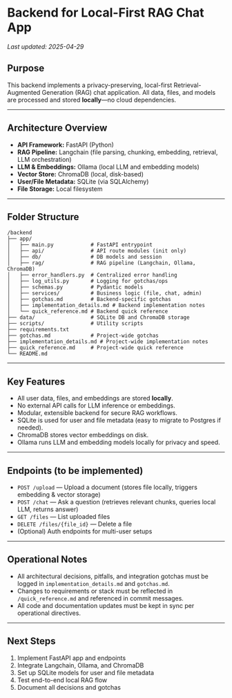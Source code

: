 # Backend for Local-First RAG Chat App

_Last updated: 2025-04-29_

## Purpose
This backend implements a privacy-preserving, local-first Retrieval-Augmented Generation (RAG) chat application. All data, files, and models are processed and stored **locally**—no cloud dependencies.

---

## Architecture Overview

- **API Framework:** FastAPI (Python)
- **RAG Pipeline:** Langchain (file parsing, chunking, embedding, retrieval, LLM orchestration)
- **LLM & Embeddings:** Ollama (local LLM and embedding models)
- **Vector Store:** ChromaDB (local, disk-based)
- **User/File Metadata:** SQLite (via SQLAlchemy)
- **File Storage:** Local filesystem

---

## Folder Structure
```
/backend
├── app/
│   ├── main.py            # FastAPI entrypoint
│   ├── api/               # API route modules (init only)
│   ├── db/                # DB models and session
│   ├── rag/               # RAG pipeline (Langchain, Ollama, ChromaDB)
│   ├── error_handlers.py  # Centralized error handling
│   ├── log_utils.py       # Logging for gotchas/ops
│   ├── schemas.py         # Pydantic models
│   ├── services/          # Business logic (file, chat, admin)
│   ├── gotchas.md         # Backend-specific gotchas
│   ├── implementation_details.md # Backend implementation notes
│   └── quick_reference.md # Backend quick reference
├── data/                  # SQLite DB and ChromaDB storage
├── scripts/               # Utility scripts
├── requirements.txt
├── gotchas.md             # Project-wide gotchas
├── implementation_details.md # Project-wide implementation notes
├── quick_reference.md     # Project-wide quick reference
└── README.md
```

---

## Key Features
- All user data, files, and embeddings are stored **locally**.
- No external API calls for LLM inference or embeddings.
- Modular, extensible backend for secure RAG workflows.
- SQLite is used for user and file metadata (easy to migrate to Postgres if needed).
- ChromaDB stores vector embeddings on disk.
- Ollama runs LLM and embedding models locally for privacy and speed.

---

## Endpoints (to be implemented)
- `POST /upload` — Upload a document (stores file locally, triggers embedding & vector storage)
- `POST /chat` — Ask a question (retrieves relevant chunks, queries local LLM, returns answer)
- `GET /files` — List uploaded files
- `DELETE /files/{file_id}` — Delete a file
- (Optional) Auth endpoints for multi-user setups

---

## Operational Notes
- All architectural decisions, pitfalls, and integration gotchas must be logged in `implementation_details.md` and `gotchas.md`.
- Changes to requirements or stack must be reflected in `/quick_reference.md` and referenced in commit messages.
- All code and documentation updates must be kept in sync per operational directives.

---

## Next Steps
1. Implement FastAPI app and endpoints
2. Integrate Langchain, Ollama, and ChromaDB
3. Set up SQLite models for user and file metadata
4. Test end-to-end local RAG flow
5. Document all decisions and gotchas
